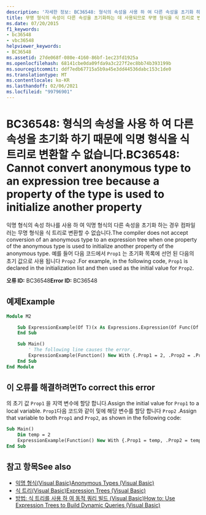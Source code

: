 ```yaml
---
description: '자세한 정보: BC36548: 형식의 속성을 사용 하 여 다른 속성을 초기화 하기 때문에 익명 형식을 식 트리로 변환할 수 없습니다.'
title: 무명 형식의 속성이 다른 속성을 초기화하는 데 사용되므로 무명 형식을 식 트리로 변환할 수 없습니다.
ms.date: 07/20/2015
f1_keywords:
- bc36548
- vbc36548
helpviewer_keywords:
- BC36548
ms.assetid: 27de068f-080e-4160-86bf-1ec23fd1925a
ms.openlocfilehash: 68141cbe0da09fda9a3c227f2ec8bb74b393199b
ms.sourcegitcommit: ddf7edb67715a5b9a45e3dd44536dabc153c1de0
ms.translationtype: MT
ms.contentlocale: ko-KR
ms.lasthandoff: 02/06/2021
ms.locfileid: "99796901"
---
```

# <a name="bc36548-cannot-convert-anonymous-type-to-an-expression-tree-because-a-property-of-the-type-is-used-to-initialize-another-property"></a><span data-ttu-id="a33f7-103">BC36548: 형식의 속성을 사용 하 여 다른 속성을 초기화 하기 때문에 익명 형식을 식 트리로 변환할 수 없습니다.</span><span class="sxs-lookup"><span data-stu-id="a33f7-103">BC36548: Cannot convert anonymous type to an expression tree because a property of the type is used to initialize another property</span></span>

<span data-ttu-id="a33f7-104">익명 형식의 속성 하나를 사용 하 여 익명 형식의 다른 속성을 초기화 하는 경우 컴파일러는 무명 형식을 식 트리로 변환할 수 없습니다.</span><span class="sxs-lookup"><span data-stu-id="a33f7-104">The compiler does not accept conversion of an anonymous type to an expression tree when one property of the anonymous type is used to initialize another property of the anonymous type.</span></span> <span data-ttu-id="a33f7-105">예를 들어 다음 코드에서 `Prop1` 는 초기화 목록에 선언 된 다음의 초기 값으로 사용 됩니다 `Prop2` .</span><span class="sxs-lookup"><span data-stu-id="a33f7-105">For example, in the following code, `Prop1` is declared in the initialization list and then used as the initial value for `Prop2`.</span></span>

<span data-ttu-id="a33f7-106">**오류 ID:** BC36548</span><span class="sxs-lookup"><span data-stu-id="a33f7-106">**Error ID:** BC36548</span></span>

## <a name="example"></a><span data-ttu-id="a33f7-107">예제</span><span class="sxs-lookup"><span data-stu-id="a33f7-107">Example</span></span>

```vb
Module M2

    Sub ExpressionExample(Of T)(x As Expressions.Expression(Of Func(Of T)))
    End Sub

    Sub Main()
        ' The following line causes the error.
        ExpressionExample(Function() New With {.Prop1 = 2, .Prop2 = .Prop1})
    End Sub
End Module
```

## <a name="to-correct-this-error"></a><span data-ttu-id="a33f7-108">이 오류를 해결하려면</span><span class="sxs-lookup"><span data-stu-id="a33f7-108">To correct this error</span></span>

<span data-ttu-id="a33f7-109">의 초기 값 `Prop1` 을 지역 변수에 할당 합니다.</span><span class="sxs-lookup"><span data-stu-id="a33f7-109">Assign the initial value for `Prop1` to a local variable.</span></span> <span data-ttu-id="a33f7-110">`Prop1`다음 코드와 같이 및에 해당 변수를 할당 합니다 `Prop2` .</span><span class="sxs-lookup"><span data-stu-id="a33f7-110">Assign that variable to both `Prop1` and `Prop2`, as shown in the following code:</span></span>

```vb
Sub Main()
    Dim temp = 2
    ExpressionExample(Function() New With {.Prop1 = temp, .Prop2 = temp})
End Sub
```

## <a name="see-also"></a><span data-ttu-id="a33f7-111">참고 항목</span><span class="sxs-lookup"><span data-stu-id="a33f7-111">See also</span></span>

- [<span data-ttu-id="a33f7-112">익명 형식(Visual Basic)</span><span class="sxs-lookup"><span data-stu-id="a33f7-112">Anonymous Types (Visual Basic)</span></span>](../../programming-guide/language-features/objects-and-classes/anonymous-types.md)
- [<span data-ttu-id="a33f7-113">식 트리(Visual Basic)</span><span class="sxs-lookup"><span data-stu-id="a33f7-113">Expression Trees (Visual Basic)</span></span>](../../programming-guide/concepts/expression-trees/index.md)
- [<span data-ttu-id="a33f7-114">방법: 식 트리를 사용 하 여 동적 쿼리 빌드 (Visual Basic)</span><span class="sxs-lookup"><span data-stu-id="a33f7-114">How to: Use Expression Trees to Build Dynamic Queries (Visual Basic)</span></span>](../../programming-guide/concepts/expression-trees/how-to-use-expression-trees-to-build-dynamic-queries.md)
